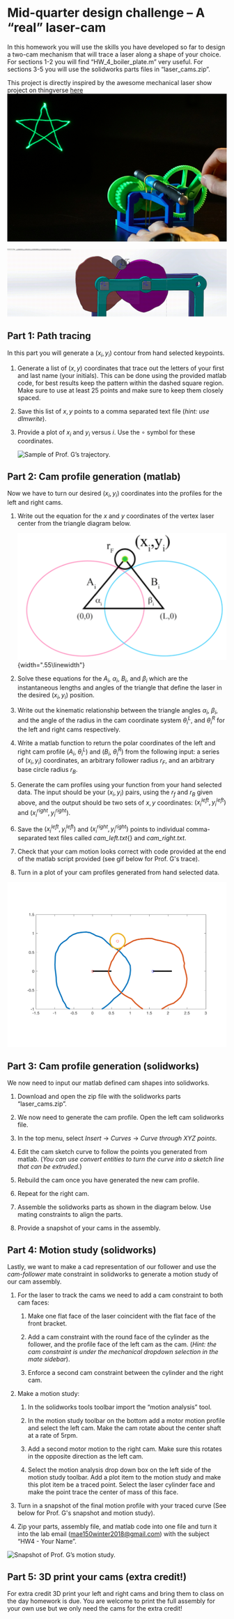 # Mid-quarter design challenge – A “real” laser-cam

In this homework you will use the skills you have developed so far to
design a two-cam mechanism that will trace a laser along a shape of your
choice. For sections 1-2 you will find “HW_4_boiler_plate.m” very useful. For
sections 3-5 you will use the solidworks parts files in “laser_cams.zip”.

This project is directly inspired by the awesome mechanical laser show project on thingverse [here](https://www.thingiverse.com/thing:2383299)
![alt](laser.png)

![Computational generation of arbitrary xy motion profiles with two cams](out.gif)

## Part 1: Path tracing

In this part you will generate a $(x_i, y_i)$ contour from hand selected
keypoints.

1.  Generate a list of $(x, y)$ coordinates that trace out the letters
    of your first and last name (your initials). This can be done using
    the provided matlab code, for best results keep the pattern within
    the dashed square region. Make sure to use at least 25 points and
    make sure to keep them closely spaced.

2.  Save this list of $x, y$ points to a comma separated text file
    (*hint: use dlmwrite*).

3.  Provide a plot of $x_i$ and $y_i$ versus $i$. Use the $\circ$
    symbol for these coordinates.

    ![Sample of Prof. G’s
    trajectory.](sample_trace.png)
    
## Part 2: Cam profile generation (matlab)

Now we have to turn our desired $(x_i, y_i)$ coordinates into the
profiles for the left and right cams.

1.  Write out the equation for the $x$ and $y$ coordinates of the
    vertex laser center from the triangle diagram below. 
    
    ![image](triangle.png){width=".55\linewidth"}

2.  Solve these equations for the $A_i$, $\alpha_i$, $B_i$, and
    $\beta_i$ which are the instantaneous lengths and angles of the
    triangle that define the laser in the desired $(x_i, y_i)$ position.
    

3.  Write out the kinematic relationship between the triangle angles
    $\alpha_i$, $\beta_i$, and the angle of the radius in the cam
    coordinate system $\theta_i^L$, and $\theta_i^R$ for the left and
    right cams respectively.

4.  Write a matlab function to return the polar coordinates of the left
    and right cam profile ($A_i$, $\theta_i^L$) and ($B_i$,
    $\theta_i^R$) from the following input: a series of $(x_i, y_i)$
    coordinates, an arbitrary follower radius $r_F$, and an arbitrary
    base circle radius $r_B$.

5.  Generate the cam profiles using your function from your hand
    selected data. The input should be your $(x_i, y_i)$ pairs, using
    the $r_f$ and $r_B$ given above, and the output should be two sets
    of $x,y$ coordinates: $(x_i^{left}, y_i^{left})$ and
    $(x_i^{right}, y_i^{right})$.

6.  Save the $(x_i^{left}, y_i^{left})$ and $(x_i^{right}, y_i^{right})$
    points to individual comma-separated text files called
    *cam_left.txt*{} and *cam_right.txt*.

7. Check that your cam motion looks correct with code provided at the end of the matlab script provided (see gif below for Prof. G's trace).

8.  Turn in a plot of your cam profiles generated from hand selected
    data.
    
![The end result of the profile generation](initials.gif)

## Part 3: Cam profile generation (solidworks)

We now need to input our matlab defined cam shapes into solidworks.

1.  Download and open the zip file with the solidworks parts
    “laser_cams.zip”.

2.  We now need to generate the cam profile. Open the left cam
    solidworks file.

3.  In the top menu, select *Insert* $\rightarrow$ *Curves*
    $\rightarrow$ *Curve through XYZ points*.

4.  Edit the cam sketch curve to follow the points you generated from
    matlab. (*You can use convert entities to turn the curve into a
    sketch line that can be extruded.*)

5.  Rebuild the cam once you have generated the new cam profile.

6.  Repeat for the right cam.

7.  Assemble the solidworks parts as shown in the diagram below. Use
    mating constraints to align the parts.

8.  Provide a snapshot of your cams in the assembly.


## Part 4: Motion study (solidworks)

Lastly, we want to make a cad representation of our follower and use the
*cam-follower* mate constraint in solidworks to generate a motion
study of our cam assembly.

1.  For the laser to track the cams we need to add a cam constraint to
    both cam faces:

    1.  Make one flat face of the laser coincident with the flat face of
        the front bracket.

    2.  Add a cam constraint with the round face of the cylinder as the
        follower, and the profile face of the left cam as the cam.
        (*Hint: the cam constraint is under the mechanical dropdown
        selection in the mate sidebar*).

    3.  Enforce a second cam constraint between the cylinder and the
        right cam.

2.  Make a motion study:

    1.  In the solidworks tools toolbar import the “motion analysis”
        tool.

    2.  In the motion study toolbar on the bottom add a motor motion
        profile and select the left cam. Make the cam rotate about the
        center shaft at a rate of 5rpm.

    3.  Add a second motor motion to the right cam. Make sure this
        rotates in the opposite direction as the left cam.

    4.  Select the motion analysis drop down box on the left side of the
        motion study toolbar. Add a plot item to the motion study and
        make this plot item be a traced point. Select the laser cylinder
        face and make the point trace the center of mass of this face.

3.  Turn in a snapshot of the final motion profile with your traced
    curve (See below for Prof. G's snapshot and motion study). 

4.  Zip your parts, assembly file, and matlab code into one file and turn it into the lab email
    (mae150winter2018@gmail.com) with the subject “HW4 - Your Name”.

   ![Snapshot of Prof. G’s motion
    study.](Capture.PNG)
   

## Part 5: 3D print your cams (extra credit!)

For extra credit 3D print your left and right cams and bring
them to class on the day homework is due. You are welcome to print the
full assembly for your own use but we only need the cams for the extra
credit!
